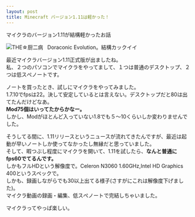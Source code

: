 ```yaml
---
layout: post
title: Minecraft バージョン1.11は軽かった！
---
```


マイクラのバージョン1.11が結構軽かったお話

![THE☆厨二病](http://i.imgur.com/UhJlsC3.png "THE☆厨二病")  
Doraconic Evolution。結構カックイイ

<script src="http://adm.shinobi.jp/s/ac98ee5447737acd66f3abf9f3fde1a2"></script>
 
最近マイクラバージョン1.11正式版が出ましたね。  
私、２つのパソコンでマイクラをやってまして、１つは普通のデスクトップ、２つは低スぺノートです。

ノートを買ったとき、試しにマイクラをやってみました。  
1.7.10でfpsは22。決して安定しているとは言えない。デスクトップだと80は出てたんだけどなあ。  
**Mod75個はいってたからかなー。**  
しかし、Modがほとんど入っていない1.8でも５～10くらいしか変わりませんでした。

そうしてる間に、1.11リリースというニュースが流れてきたんですが、最近は起動が早いノートしか使ってなかったし無縁だと思っていました。<br>
そして、暇つぶし程度にマイクラを開いて、1.11を試したら、**なんと普通にfps60でてるんです。**<br>
しかもフルHDという解像度で。Celeron N3060 1.60GHz,Intel HD Graphics 400というスペックで。<br>
しかも、録画しながらでも30以上出てる様子(さすがにこれは解像度下げました)。<br>
マイクラ動画の録画・編集、低スぺノートで完結しちゃいました。

<script src="http://adm.shinobi.jp/s/ac98ee5447737acd66f3abf9f3fde1a2"></script>

マイクラってやっぱ楽しい。
